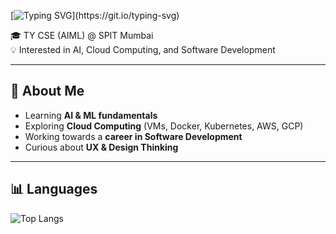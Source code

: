 [![Typing SVG](https://readme-typing-svg.demolab.com?font=Fira+Code&weight=500&size=24&pause=1000&color=00C0FF&width=435&lines=Hi%2C+I'm+Nimish+Warghat;AI+%7C+Cloud+%7C+Software+Development+Enthusiast;Always+learning+new+things!)](https://git.io/typing-svg)

🎓 TY CSE (AIML) @ SPIT Mumbai  
💡 Interested in AI, Cloud Computing, and Software Development  

---

## 🚀 About Me  
- Learning **AI & ML fundamentals**  
- Exploring **Cloud Computing** (VMs, Docker, Kubernetes, AWS, GCP)  
- Working towards a **career in Software Development**  
- Curious about **UX & Design Thinking**  

---

## 📊 Languages  

![Top Langs](https://github-readme-stats.vercel.app/api/top-langs/?username=YOUR_USERNAME&layout=compact&theme=tokyonight)

